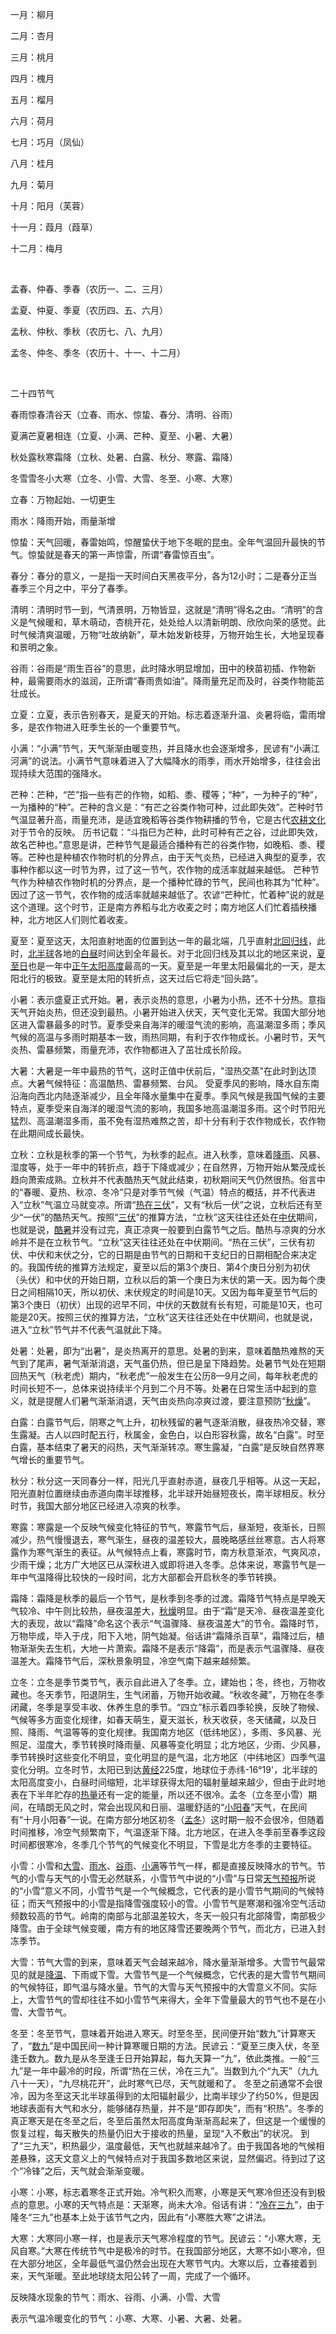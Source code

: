 一月：柳月

二月：杏月

三月：桃月

四月：槐月

五月：榴月

六月：荷月

七月：巧月（凤仙）

八月：桂月

九月：菊月

十月：阳月（芙蓉）

十一月：葭月（葭草）

十二月：梅月

<br/>

孟春、仲春、季春（农历一、二、三月）

孟夏、仲夏、季夏（农历四、五、六月）

孟秋、仲秋、季秋（农历七、八、九月）

孟冬、仲冬、季冬（农历十、十一、十二月）

<br/>

二十四节气

春雨惊春清谷天（立春、雨水、惊蛰、春分、清明、谷雨）

夏满芒夏暑相连（立夏、小满、芒种、夏至、小暑、大暑）

秋处露秋寒霜降（立秋、处暑、白露、秋分、寒露、霜降）

冬雪雪冬小大寒（立冬、小雪、大雪、冬至、小寒、大寒）

立春：万物起始、一切更生

雨水：降雨开始，雨量渐增

惊蛰：天气回暖，春雷始鸣，惊醒蛰伏于地下冬眠的昆虫。全年气温回升最快的节气。惊蛰就是春天的第一声惊雷，所谓“春雷惊百虫”。

春分：春分的意义，一是指一天时间白天黑夜平分，各为12小时；二是春分正当春季三个月之中，平分了春季。

清明：清明时节一到，气清景明，万物皆显，这就是“清明”得名之由。“清明”的含义是气候暖和，草木萌动，杏桃开花，处处给人以清新明朗、欣欣向荣的感觉。此时气候清爽温暖，万物“吐故纳新”，草木始发新枝芽，万物开始生长，大地呈现春和景明之象。

谷雨：谷雨是“雨生百谷”的意思，此时降水明显增加，田中的秧苗初插、作物新种，最需要雨水的滋润，正所谓“春雨贵如油”。降雨量充足而及时，谷类作物能茁壮成长。

立夏：立夏，表示告别春天，是夏天的开始。标志着逐渐升温、炎暑将临，雷雨增多，是农作物进入旺季生长的一个重要节气。

小满：“小满”节气，天气渐渐由暖变热，并且降水也会逐渐增多，民谚有“小满江河满”的说法。小满节气意味着进入了大幅降水的雨季，雨水开始增多，往往会出现持续大范围的强降水。

芒种：芒种，“芒”指一些有芒的作物，如稻、黍、稷等；“种”，一为种子的“种”，一为播种的“种”。芒种的含义是：“有芒之谷类作物可种，过此即失效”。芒种时节气温显著升高，雨量充沛，是适宜晚稻等谷类作物耕播的节令，它是古代[农耕文化](https://baike.baidu.com/item/农耕文化/11036624)对于节令的反映。 历书记载：“斗指巳为芒种，此时可种有芒之谷，过此即失效，故名芒种也。”意思是讲，芒种节气是最适合播种有芒的谷类作物，如晚稻、黍、稷等。芒种也是种植农作物时机的分界点，由于天气炎热，已经进入典型的夏季，农事种作都以这一时节为界，过了这一节气，农作物的成活率就越来越低。 芒种节气作为种植农作物时机的分界点，是一个播种忙碌的节气，民间也称其为“忙种”。因过了这一节气，农作物的成活率就越来越低了。农谚“芒种忙，忙着种”说的就是这个道理。这个时节，正是南方养稻与北方收麦之时；南方地区人们忙着插秧播种，北方地区人们则忙着收麦。

夏至：夏至这天，太阳直射地面的位置到达一年的最北端，几乎直射[北回归线](https://baike.baidu.com/item/北回归线/17718)，此时，[北半球](https://baike.baidu.com/item/北半球/1696203)各地的[白昼](https://baike.baidu.com/item/白昼/2198351)时间达到全年最长。对于北回归线及其以北的地区来说，[夏至日](https://baike.baidu.com/item/夏至日/1696668)也是一年中[正午太阳高度](https://baike.baidu.com/item/正午太阳高度/1205216)最高的一天。夏至是一年里太阳最偏北的一天，是太阳北行的极致。夏至是太阳的转折点，这天过后它将走“回头路”。

小暑：表示盛夏正式开始。暑，表示炎热的意思，小暑为小热，还不十分热。意指天气开始炎热，但还没到最热。小暑开始进入伏天，天气变化无常。我国大部分地区进入雷暴最多的时节。夏季受来自海洋的暖湿气流的影响，高温潮湿多雨；季风气候的高温与多雨时期基本一致，雨热同期，有利于农作物成长。小暑时节，天气炎热、雷暴频繁，雨量充沛，农作物都进入了茁壮成长阶段。

大暑：大暑是一年中最热的节气，这时正值中伏前后，"湿热交蒸"在此时到达顶点。大暑气候特征：高温酷热、雷暴频繁、台风。 受夏季风的影响，降水自东南沿海向西北内陆逐渐减少，且全年降水量集中在夏季。季风气候是我国气候的主要特点，夏季受来自海洋的暖湿气流的影响，我国多地高温潮湿多雨。这个时节阳光猛烈、高温潮湿多雨，虽不免有湿热难熬之苦，却十分有利于农作物成长，农作物在此期间成长最快。

立秋：立秋是秋季的第一个节气，为秋季的起点。进入秋季，意味着[降雨](https://baike.baidu.com/item/降雨/1198780)、风暴、湿度等，处于一年中的转折点，趋于下降或减少；在自然界，万物开始从繁茂成长趋向萧索成熟。立秋并不代表酷热天气就此结束，初秋期间天气仍然很热。俗言中的“春暖、夏热、秋凉、冬冷”只是对季节气候（气温）特点的概括，并不代表进入“立秋”气温立马就变凉。所谓“[热在三伏](https://baike.baidu.com/item/热在三伏/12760096)”，又有“秋后一伏”之说，立秋后还有至少“一伏”的酷热天气。按照“[三伏](https://baike.baidu.com/item/三伏/2743980)”的推算方法，“立秋”这天往往还处在[中伏](https://baike.baidu.com/item/中伏/128160)期间，也就是说，[酷暑](https://baike.baidu.com/item/酷暑/2607227)并没有过完，真正凉爽一般要到白露节气之后。酷热与凉爽的分水岭并不是在立秋节气。“立秋”这天往往还处在中伏期间。“热在三伏”，三伏有初伏、中伏和末伏之分，它的日期是由节气的日期和干支纪日的日期相配合来决定的。我国传统的推算方法规定，夏至以后的第3个庚日、第4个庚日分别为初伏（头伏）和中伏的开始日期，立秋以后的第一个庚日为末伏的第一天。因为每个庚日之间相隔10天，所以初伏、末伏规定的时间是10天。又因为每年夏至节气后的第3个庚日（初伏）出现的迟早不同，中伏的天数就有长有短，可能是10天，也可能是20天。按照三伏的推算方法，“立秋”这天往往还处在中伏期间，也就是说，进入“立秋”节气并不代表气温就此下降。

处暑：处暑，即为“出暑”，是炎热离开的意思。处暑的到来，意味着酷热难熬的天气到了尾声，暑气渐渐消退，天气虽仍热，但已是呈下降趋势。处暑节气处在短期回热天气（秋老虎）期内，“秋老虎”一般发生在公历8—9月之间，每年秋老虎的时间长短不一，总体来说持续半个月到二个月不等。处暑在日常生活中起到的意义，就是提醒人们暑气渐渐消退，天气由炎热向凉爽过渡，要注意预防“[秋燥](https://baike.baidu.com/item/秋燥/10987689)”。

白露：白露节气后，阴寒之气上升，初秋残留的暑气逐渐消散，昼夜热冷交替，寒生露凝。古人以四时配五行，秋属金，金色白，以白形容秋露，故名“白露”。时至白露，基本结束了暑天的闷热，天气渐渐转凉。寒生露凝，“白露”是反映自然界寒气增长的重要节气。

秋分：秋分这一天同春分一样，阳光几乎直射赤道，昼夜几乎相等。从这一天起，阳光直射位置继续由赤道向南半球推移，北半球开始昼短夜长，南半球相反。秋分时节，我国大部分地区已经进入凉爽的秋季。

寒露：寒露是一个反映气候变化特征的节气，寒露节气后，昼渐短，夜渐长，日照减少，热气慢慢退去，寒气渐生，昼夜的温差较大，晨晚略感丝丝寒意。古人将寒露作为寒气渐生的表征。从气候特点上看，寒露时节，南方秋意渐浓，气爽风凉，少雨干燥；北方广大地区已从深秋进入或即将进入冬季。总体来说，寒露节气是一年中气温降得比较快的一段时间，北方大部都会开启秋冬的季节转换。

霜降：霜降是秋季的最后一个节气，是秋季到冬季的过渡。霜降节气特点是早晚天气较冷、中午则比较热，昼夜温差大，[秋燥](https://baike.baidu.com/item/秋燥)明显。由于“霜”是天冷、昼夜温差变化大的表现，故以“霜降”命名这个表示“气温骤降、昼夜温差大”的节令。霜降时节，万物毕成，毕入于戌，阳下入地，阴气始凝。俗话讲“霜降杀百草”，霜降过后，植物渐渐失去生机，大地一片萧索。霜降不是表示“降霜”，而是表示气温骤降、昼夜温差大。霜降节气后，深秋景象明显，冷空气南下越来越频繁。

立冬：立冬是季节类节气，表示自此进入了冬季。立，建始也；冬，终也，万物收藏也。冬天季节，阳退阴生，生气闭蓄，万物开始收藏。“秋收冬藏”，万物在冬季闭藏，冬季是享受丰收、休养生息的季节。“四立”标示着四季轮换，反映了物候、气候等多方面变化规律，如春天萌生，夏天滋长，秋天收获，冬天储藏，以及日照、降雨、气温等等的变化规律。我国南方地区（低纬地区），多雨、多风暴、光照足、湿度大，季节转换时降雨量、风暴等变化明显；北方地区，少雨、少风暴，季节转换时这些变化不明显，变化明显的是气温，北方地区（中纬地区）四季气温变化分明。立冬时节，太阳已到达[黄经](https://baike.baidu.com/item/黄经/8303112)225度，地球位于赤纬-16°19'，北半球的太阳高度变小，白昼时间缩短，北半球获得太阳的辐射量越来越少，但由于此时地表在下半年贮存的[热量](https://baike.baidu.com/item/热量/1137730)还有一定的能量，所以还不很冷。孟冬（立冬至小雪）期间，在晴朗无风之时，常会出现风和日丽、温暖舒适的“[小阳春](https://baike.baidu.com/item/小阳春/73542)”天气，在民间有“十月小阳春”一说。在南方部分地区初冬（[孟冬](https://baike.baidu.com/item/孟冬/1870727)）这时期一般不会很冷，但随着时间推移，冷空气频繁南下，气温逐渐下降。北方地区，在进入冬季前至春季这段时间都很寒冷，冬季几个节气的气候变化不明显，下雪是北方冬季的主要特征。

小雪：小雪和[大雪](https://baike.baidu.com/item/大雪/12827)、[雨水](https://baike.baidu.com/item/雨水/266315)、[谷雨](https://baike.baidu.com/item/谷雨/6959)、[小满](https://baike.baidu.com/item/小满/35961)等节气一样，都是直接反映降水的节气。节气的小雪与天气的小雪无必然联系，小雪节气中说的“小雪”与日常[天气预报](https://baike.baidu.com/item/天气预报/84068)所说的“小雪”意义不同，小雪节气是一个气候概念，它代表的是小雪节气期间的气候特征；而天气预报中的小雪是指降雪强度较小的雪。小雪节气是寒潮和强冷空气活动频数较高的节气。岭南的南部与北部温差较大，冬天一般只有北部降雪，南部极少降雪。由于全球气候变暖，南方有的地区降雪还要晚两个节气，而北方，已进入封冻季节。

大雪：节气大雪的到来，意味着天气会越来越冷，降水量渐渐增多。大雪节气最常见的就是[降温](https://baike.baidu.com/item/降温/9414)、下雨或下雪。大雪节气是一个气候概念，它代表的是大雪节气期间的气候特征，即气温与降水量。节气的大雪与天气预报中的大雪意义不同。实际上，大雪节气的雪却往往不如小雪节气来得大，全年下雪量最大的节气也不是在小雪、大雪节气。

冬至：冬至节气，意味着开始进入寒天。时至冬至，民间便开始“数九”计算寒天了，“[数九](https://baike.baidu.com/item/数九/113816)”是中国民间一种计算寒暖日期的方法。民谚云：“夏至三庚入伏，冬至逢壬数九。数九是从冬至逢壬日开始算起，每九天算一“九”，依此类推。一般“三九”是一年中最冷的时段，所谓“热在三伏，冷在三九”。当数到九个“九天”（九九八十一天），“九尽桃花开”，此时寒气已尽，天气就暖和了。 冬至之前通常不会很冷，因为冬至这天北半球虽得到的太阳辐射最少，比南半球少了约50%，但是因地球表面有大气和水分，能够储存热量，并不是“即存即失”，而有“积热”。冬季的真正寒天是在冬至之后，冬至后虽然太阳高度角渐渐高起来了，但这是一个缓慢的恢复过程，每天散失的热量仍旧大于接收的热量，呈现“入不敷出”的状况。 到了“三九天”，积热最少，温度最低，天气也就越来越冷了。由于我国各地的气候相差悬殊，这天文意义上的气候特点对于我国多数地区来说，显然偏迟。待到过了这个“冷锋”之后，天气就会渐渐变暖。

小寒：小寒，标志着寒冬正式开始。冷气积久而寒，小寒是天气寒冷但还没有到极点的意思。小寒的天气特点是：天渐寒，尚未大冷。俗话有讲：“[冷在三九](https://baike.baidu.com/item/冷在三九/10971953)”，由于隆冬“三九”也基本上处于该节气之内，因此有“小寒胜大寒”之讲法。

大寒：大寒同小寒一样，也是表示天气寒冷程度的节气。民谚云：“小寒大寒，无风自寒。”大寒在传统节气中是极冷的时节。在我国部分地区，大寒不如小寒冷，但在大部分地区，全年最低气温仍然会出现在大寒节气内。大寒以后，立春接着到来，天气渐暖。至此地球绕太阳公转了一周，完成了一个循环。



反映降水现象的节气：雨水、谷雨、小满、小雪、大雪

表示气温冷暖变化的节气：小寒、大寒、小暑、大暑、处暑。

<br/>
